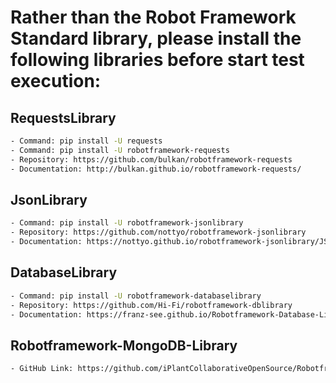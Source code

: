 # Rather than the Robot Framework Standard library, please install the following libraries before start test execution:

## RequestsLibrary

```bash
- Command: pip install -U requests
- Command: pip install -U robotframework-requests
- Repository: https://github.com/bulkan/robotframework-requests
- Documentation: http://bulkan.github.io/robotframework-requests/
```

## JsonLibrary

```bash
- Command: pip install -U robotframework-jsonlibrary
- Repository: https://github.com/nottyo/robotframework-jsonlibrary
- Documentation: https://nottyo.github.io/robotframework-jsonlibrary/JSONLibrary.html
```

## DatabaseLibrary

```bash
- Command: pip install -U robotframework-databaselibrary
- Repository: https://github.com/Hi-Fi/robotframework-dblibrary
- Documentation: https://franz-see.github.io/Robotframework-Database-Library/api/0.5/DatabaseLibrary.html
```

## Robotframework-MongoDB-Library

```bash
- GitHub Link: https://github.com/iPlantCollaborativeOpenSource/Robotframework-MongoDB-Library
```
